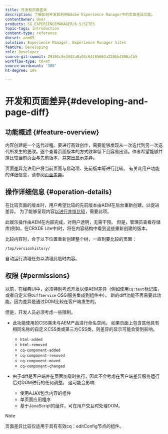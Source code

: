 ```yaml
---
title: 开发和页面差异
description: 了解如何开发和利用Adobe Experience Manager中的页面差异功能。
contentOwner: User
products: SG_EXPERIENCEMANAGER/6.5/SITES
topic-tags: introduction
content-type: reference
docset: aem65
solution: Experience Manager, Experience Manager Sites
feature: Developing
role: Developer
source-git-commit: 29391c8e3042a8a04c64165663a228bb4886afb5
workflow-type: tm+mt
source-wordcount: '380'
ht-degree: 10%

---
```


# 开发和页面差异{#developing-and-page-diff}

## 功能概述 {#feature-overview}

内容创建是一个迭代过程。要进行高效创作，需要能够发现从一次迭代到另一次迭代所发生的更改。逐个查看页面版本的方式效率低下且容易出错。作者希望能够并排比较当前页面与先前版本，并突出显示差异。

页面差异允许用户将当前页面与启动项、先前版本等进行比较。 有关此用户功能的详细信息，请参阅[页面差异](/help/sites-authoring/page-diff.md)。

## 操作详细信息 {#operation-details}

在比较页面的版本时，用户希望比较的先前版本由AEM在后台重新创建，以促进差异。 为了能够呈现内容[以进行并排比较](/help/sites-developing/pagediff.md#operation-details)，需要此项。

此娱乐操作由AEM在内部完成，对用户透明，无需干预。 但是，管理员查看存储库(例如，在CRXDE Lite中)时，将在内容结构中看到这些重新创建的版本。

比较内容时，会于以下位置重新创建整个树，一直到要比较的页面：

`/tmp/versionhistory/`

自动运行清理任务以清理此临时内容。

## 权限 {#permissions}

以前，在经典UI中，必须特别考虑开发以便AEM差异（例如使用`cq:text`标记库，或者自定义将`DiffService` OSGi服务集成到组件中）。 新的diff功能不再需要此功能，因为差异是通过DOM比较在客户端发生的。

但是，开发人员必须考虑一些限制。

* 此功能使用的CSS类未与AEM产品进行命名空间。 如果页面上包含其他具有相同名称的自定义CSS类或第三方CSS类，则差异的显示可能会受到影响。

   * `html-added`
   * `html-removed`
   * `cq-component-added`
   * `cq-component-removed`
   * `cq-component-moved`
   * `cq-component-changed`

* 由于diff是客户端并在页面加载时执行，因此不会考虑在客户端差异服务运行后对DOM进行的任何调整。 这可能会影响

   * 使用AJAX包含内容的组件
   * 单页面应用程序
   * 基于JavaScript的组件，可在用户交互时处理DOM。

>[!NOTE]
>
>页面差异比较仅适用于具有有效cq：editConfig节点的组件。
